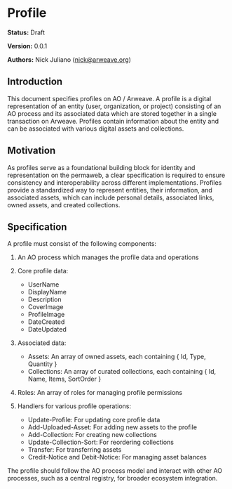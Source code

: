 # Profile

**Status:** Draft

**Version:** 0.0.1

**Authors:** Nick Juliano (nick@arweave.org)

## Introduction

This document specifies profiles on AO / Arweave. A profile is a digital representation of an entity (user, organization, or project) consisting of an AO process and its associated data which are stored together in a single transaction on Arweave. Profiles contain information about the entity and can be associated with various digital assets and collections.

## Motivation

As profiles serve as a foundational building block for identity and representation on the permaweb, a clear specification is required to ensure consistency and interoperability across different implementations. Profiles provide a standardized way to represent entities, their information, and associated assets, which can include personal details, associated links, owned assets, and created collections.

## Specification

A profile must consist of the following components:

1. An AO process which manages the profile data and operations
2. Core profile data:
   - UserName
   - DisplayName
   - Description
   - CoverImage
   - ProfileImage
   - DateCreated
   - DateUpdated

3. Associated data:
   - Assets: An array of owned assets, each containing { Id, Type, Quantity }
   - Collections: An array of curated collections, each containing { Id, Name, Items, SortOrder }

4. Roles: An array of roles for managing profile permissions

5. Handlers for various profile operations:
   - Update-Profile: For updating core profile data
   - Add-Uploaded-Asset: For adding new assets to the profile
   - Add-Collection: For creating new collections
   - Update-Collection-Sort: For reordering collections
   - Transfer: For transferring assets
   - Credit-Notice and Debit-Notice: For managing asset balances

The profile should follow the AO process model and interact with other AO processes, such as a central registry, for broader ecosystem integration.